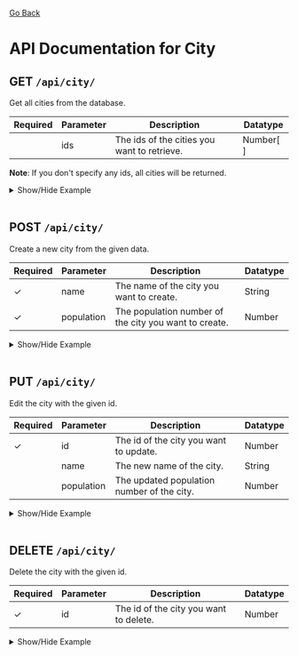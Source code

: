 [Go Back](./README.md)

# API Documentation for City

## GET `/api/city/`

Get all cities from the database.

| Required | Parameter | Description                                 | Datatype  |
| -------- | --------- | ------------------------------------------- | --------- |
|          | ids       | The ids of the cities you want to retrieve. | Number[ ] |

**Note**: If you don't specify any ids, all cities will be returned.

<details>
<summary>Show/Hide Example</summary>

Send a GET request to `/api/city/`:

Response:

```json
{
	"success": true,
	"error": "",
	"data": [
		{
			"cityID": 1,
			"cityName": "Beijing",
			"cityPopulation": 210000000,
			"createdAt": "1970-01-01T00:00:00.000Z",
			"updatedAt": "1970-01-01T00:00:00.000Z"
		},
		{
			"cityID": 2,
			"cityName": "New Delhi",
			"cityPopulation": 160000000,
			"createdAt": "1970-01-01T00:00:00.000Z",
			"updatedAt": "1970-01-01T00:00:00.000Z"
		},
		{
			"cityID": 3,
			"cityName": "New York",
			"cityPopulation": 80000000,
			"createdAt": "1970-01-01T00:00:00.000Z",
			"updatedAt": "1970-01-01T00:00:00.000Z"
		},
		{
			"cityID": 4,
			"cityName": "Jakarta",
			"cityPopulation": 20000000,
			"createdAt": "1970-01-01T00:00:00.000Z",
			"updatedAt": "1970-01-01T00:00:00.000Z"
		},
		{
			"cityID": 5,
			"cityName": "Islamabad",
			"cityPopulation": 12000000,
			"createdAt": "1970-01-01T00:00:00.000Z",
			"updatedAt": "1970-01-01T00:00:00.000Z"
		},
		{
			"cityID": 6,
			"cityName": "Stockholm",
			"cityPopulation": 8000000,
			"createdAt": "1970-01-01T00:00:00.000Z",
			"updatedAt": "1970-01-01T00:00:00.000Z"
		}
	]
}
```

Send a GET request to `/api/city/?ids=3,6`:

Response:

```json
{
	"success": true,
	"error": "",
	"data": [
		{
			"cityID": 3,
			"cityName": "New York",
			"cityPopulation": 80000000,
			"createdAt": "1970-01-01T00:00:00.000Z",
			"updatedAt": "1970-01-01T00:00:00.000Z"
		},
		{
			"cityID": 6,
			"cityName": "Stockholm",
			"cityPopulation": 8000000,
			"createdAt": "1970-01-01T00:00:00.000Z",
			"updatedAt": "1970-01-01T00:00:00.000Z"
		}
	]
}
```

</details>
<br>

## POST `/api/city/`

Create a new city from the given data.

| Required | Parameter  | Description                                           | Datatype |
| -------- | ---------- | ----------------------------------------------------- | -------- |
| ✓        | name       | The name of the city you want to create.              | String   |
| ✓        | population | The population number of the city you want to create. | Number   |

<details>
<summary>Show/Hide Example</summary>

Send a POST request to `/api/city/` with the following body:

```json
{
	"name": "Gothenburg",
	"population": 579000
}
```

Response:

```json
{
	"success": true,
	"error": "",
	"data": {
		"cityID": 1,
		"cityName": "Gothenburg",
		"cityPopulation": 579000,
		"updatedAt": "1970-01-01T00:00:00.000Z",
		"createdAt": "1970-01-01T00:00:00.000Z"
	}
}
```

</details>
<br>

## PUT `/api/city/`

Edit the city with the given id.

| Required | Parameter  | Description                                | Datatype |
| -------- | ---------- | ------------------------------------------ | -------- |
| ✓        | id         | The id of the city you want to update.     | Number   |
|          | name       | The new name of the city.                  | String   |
|          | population | The updated population number of the city. | Number   |

<details>
<summary>Show/Hide Example</summary>

Send a PUT request to `/api/city/` with the following body:

```json
{
	"id": 1,
	"name": "Gothenburg",
	"population": 615000
}
```

Response:

```json
{
	"success": true,
	"error": "",
	"data": {
		"cityID": 1,
		"cityName": "Gothenburg",
		"cityPopulation": 615000,
		"createdAt": "1970-01-01T00:00:00.000Z",
		"updatedAt": "1970-01-01T00:00:00.000Z"
	}
}
```

</details>
<br>

## DELETE `/api/city/`

Delete the city with the given id.

| Required | Parameter | Description                            | Datatype |
| -------- | --------- | -------------------------------------- | -------- |
| ✓        | id        | The id of the city you want to delete. | Number   |

<details>
<summary>Show/Hide Example</summary>

Send a DELETE request to `/api/city/` with the following body:

```json
{
	"id": 1
}
```

Response:

```json
{
	"success": true,
	"error": "",
	"data": 1
}
```

</details>
